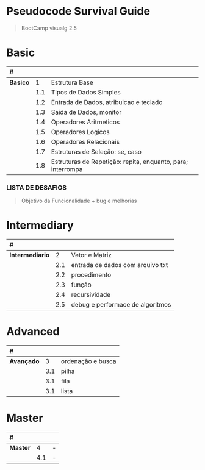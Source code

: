 # Pseudocode Survival Guide
> BootCamp visualg 2.5

# Basic
| # | | |
|:---|:---|:---|
|**Basico**| 1 | Estrutura Base |
|      | 1.1 | Tipos de Dados Simples |
|      | 1.2 | Entrada de Dados, atribuicao e teclado|
|      | 1.3 | Saida de Dados, monitor  |
|      | 1.4 | Operadores Aritmeticos |
|      | 1.5 | Operadores Logicos |
|      | 1.6 | Operadores Relacionais|
|      | 1.7 | Estruturas de Seleção: se, caso |
|      | 1.8 | Estruturas de Repetição: repita, enquanto, para; interrompa |
### LISTA DE DESAFIOS
> Objetivo da Funcionalidade + bug e melhorias

# Intermediary
| # | | |
|:---|:---|:---|
|**Intermediario**| 2 | Vetor e Matriz |
|      | 2.1 | entrada de dados com arquivo txt |
|      | 2.2 | procedimento |
|      | 2.3 | função |
|      | 2.4 | recursividade |
|      | 2.5 | debug e performace de algoritmos |

# Advanced
| # | | |
|:---|:---|:---|
|**Avançado**| 3 | ordenação e busca |
|      | 3.1 | pilha |
|      | 3.1 | fila |
|      | 3.1 | lista |

# Master
| # | | |
|:---|:---|:---|
|**Master**| 4 | - |
|      | 4.1 | - |
